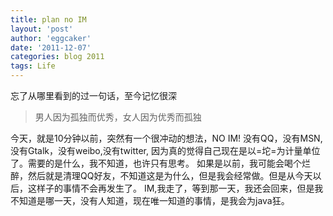 ```yaml
---
title: plan no IM 
layout: 'post'
author: 'eggcaker'
date: '2011-12-07'
categories: blog 2011
tags: Life
---
```



忘了从哪里看到的过一句话，至今记忆很深

> 男人因为孤独而优秀，女人因为优秀而孤独

今天，就是10分钟以前，突然有一个很冲动的想法，NO IM! 没有QQ，没有MSN,没有Gtalk，没有weibo,没有twitter,
因为真的觉得自己现在是以=坨=为计量单位了。需要的是什么，我不知道，也许只有思考。
如果是以前，我可能会喝个烂醉，然后就是清理QQ好友，不知道这是为什么，但是我会经常做。但是从今天以后，这样子的事情不会再发生了。
IM,我走了，等到那一天，我还会回来，但是我不知道是哪一天，没有人知道，现在唯一知道的事情，是我会为java狂。

